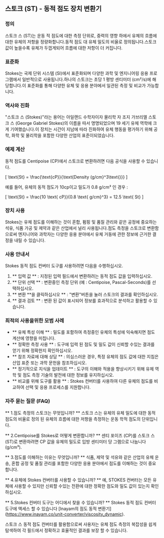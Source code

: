 ## 스토크 (ST) - 동적 점도 장치 변환기

### 정의
스토크 스 (ST)는 운동 적 점도에 대한 측정 단위로, 중력의 영향 하에서 유체의 흐름에 대한 유체의 저항을 정량화합니다.동적 점도 대 유체 밀도의 비율로 정의됩니다.스토크 값이 높을수록 유체가 두껍게되어 흐름에 대한 저항이 더 커집니다.

### 표준화
Stokes는 국제 단위 시스템 (SI)에서 표준화되며 다양한 과학 및 엔지니어링 응용 프로그램에서 일반적으로 사용됩니다.하나의 스토크는 초당 1 평방 센티미터 (cm²/s)에 해당합니다.이 표준화를 통해 다양한 유체 및 응용 분야에서 일관된 측정 및 비교가 가능합니다.

### 역사와 진화
"스토크 스 (Stokes)"라는 용어는 아일랜드 수학자이자 물리학 자 조지 가브리엘 스토크 스 (George Gabriel Stokes)의 이름을 따서 명명되었으며 19 세기 유체 역학에 크게 기여했습니다.이 장치는 시간이 지남에 따라 진화하여 유체 행동을 평가하기 위해 공학, 화학 및 물리학을 포함한 다양한 산업의 표준이되었습니다.

### 예제 계산
동적 점도를 Centipoise (CP)에서 스토크로 변환하려면 다음 공식을 사용할 수 있습니다.

\[ \text{St} = \frac{\text{cP}}{\text{Density (g/cm}^3\text{)}} \]

예를 들어, 유체의 동적 점도가 10cp이고 밀도가 0.8 g/cm³ 인 경우 :

\[ \text{St} = \frac{10 \text{ cP}}{0.8 \text{ g/cm}^3} = 12.5 \text{ St} \]

### 장치 사용
Stokes는 유체 점도를 이해하는 것이 혼합, 펌핑 및 품질 관리와 같은 공정에 중요하는 석유, 식품 가공 및 제약과 같은 산업에서 널리 사용됩니다.점도 측정을 스토크로 변환함으로써 엔지니어와 과학자는 다양한 응용 분야에서 유체 거동에 관한 정보에 근거한 결정을 내릴 수 있습니다.

### 사용 안내서
Stokes 동적 점도 컨버터 도구를 사용하려면 다음을 수행하십시오.
1. ** 입력 값 ** : 지정된 입력 필드에서 변환하려는 동적 점도 값을 입력하십시오.
2. ** 단위 선택 ** : 변환중인 측정 단위 (예 : Centipoise, Pascal-Seconds)를 선택하십시오.
3. ** 변환 **을 클릭하십시오 ** : "변환"버튼을 눌러 스토크의 결과를 확인하십시오.
4. ** 결과 검토 ** : 변환 된 값이 표시되어 정보를 효과적으로 분석하고 활용할 수 있습니다.

### 최적의 사용을위한 모범 사례
- ** 유체 특성 이해 ** : 밀도를 포함하여 측정중인 유체의 특성에 익숙해지면 점도 계산에 영향을 미칩니다.
- ** 정확한 측정 사용 ** : 도구에 입력 된 점도 및 밀도 값이 신뢰할 수있는 결과를 얻기 위해 정확한지 확인하십시오.
- ** 참조 자료에 대해 상담 ** : 의심스러운 경우, 특정 유체의 점도 값에 대한 지침은 산업 표준 또는 과학 문헌을 참조하십시오.
- ** 정기적으로 지식을 업데이트 ** : 도구의 이해와 적용을 향상시키기 위해 유체 역학 및 점도 측정 기술의 발전에 대한 정보를 유지하십시오.
- ** 비교를 위해 도구를 활용 ** : Stokes 컨버터를 사용하여 다른 유체의 점도를 비교하여 선택 및 응용 프로세스를 지원합니다.

### 자주 묻는 질문 (FAQ)

** 1.점도 측정의 스토크는 무엇입니까? **
스토크 스는 유체의 유체 밀도에 대한 동적 점도의 비율로 정의 된 유체의 흐름에 대한 저항을 측정하는 운동 학적 점도의 단위입니다.

** 2.Centipoise를 Stokes로 어떻게 변환합니까? **
센티 포이즈 (CP)를 스토크 스 (ST)로 변환하려면 CP 값을 유체의 밀도로 입방 센티미터 당 그램으로 나눕니다 (g/cm³).

** 3.점도를 이해하는 이유는 무엇입니까? **
식품, 제약 및 석유와 같은 산업의 유체 운송, 혼합 공정 및 품질 관리를 포함한 다양한 응용 분야에서 점도를 이해하는 것이 중요합니다.

** 4.유체에 Stokes 컨버터를 사용할 수 있습니까? **
예, STOKES 컨버터는 모든 유체에 사용할 수 있지만 신뢰할 수있는 전환에 대한 정확한 점도와 밀도 값이 있는지 확인하십시오.

** 5.Stokes 컨버터 도구는 어디에서 찾을 수 있습니까? **
Stokes 동적 점도 컨버터 도구에 액세스 할 수 있습니다 [Inayam의 점도 동적 변환기] (https://www.inayam.co/unit-converter/viscosity_dynamic).

스토크 스 동적 점도 컨버터를 활용함으로써 사용자는 유체 점도 측정의 복잡성을 쉽게 탐색하여 각 필드에서 정확하고 효율적인 결과를 보장 할 수 있습니다.